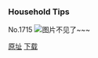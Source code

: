 ### Household Tips
No.1715
![图片不见了~~~](https://imgs.xkcd.com/comics/household_tips.png)

[原址](https://xkcd.com//1715) [下载](https://imgs.xkcd.com/comics/household_tips.png)

